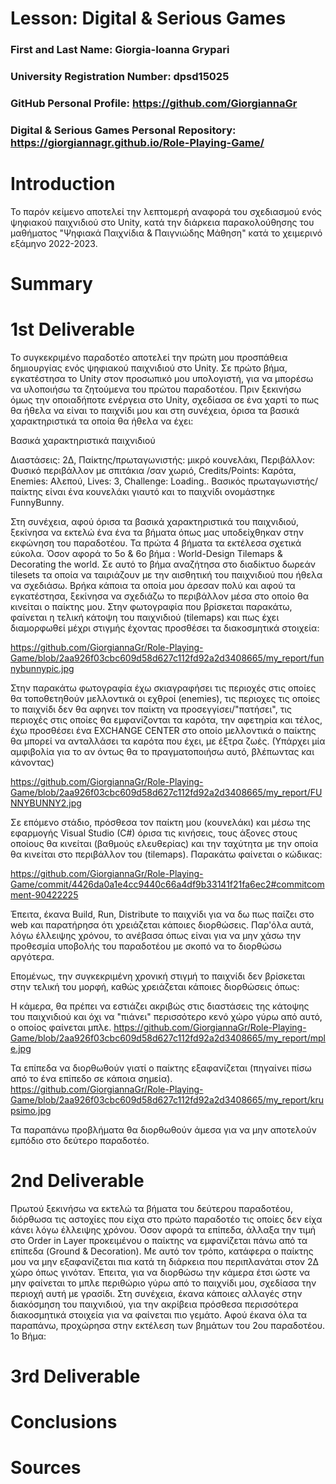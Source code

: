 # Lesson: Digital & Serious Games

### First and Last Name: Giorgia-Ioanna Grypari
### University Registration Number: dpsd15025
### GitHub Personal Profile: https://github.com/GiorgiannaGr
### Digital & Serious Games Personal Repository: https://giorgiannagr.github.io/Role-Playing-Game/

# Introduction
Το παρόν κείμενο αποτελεί την λεπτομερή αναφορά του σχεδιασμού ενός ψηφιακού παιχνιδιού στο Unity, κατά την διάρκεια παρακολούθησης του μαθήματος "Ψηφιακά Παιχνίδια & Παιγνιώδης Μάθηση" κατά το χειμερινό εξάμηνο 2022-2023.
# Summary


# 1st Deliverable
Το συγκεκριμένο παραδοτέο αποτελεί την πρώτη μου προσπάθεια δημιουργίας ενός ψηφιακού παιχνιδιού στο Unity. 
Σε πρώτο βήμα, εγκατέστησα το Unity στον προσωπικό μου υπολογιστή, για να μπορέσω να υλοποιήσω τα ζητούμενα του πρώτου παραδοτέου.
Πριν ξεκινήσω όμως την οποιαδήποτε ενέργεια στο Unity, σχεδίασα σε ένα χαρτί το πως θα ήθελα να είναι το παιχνίδι μου 
και στη συνέχεια, όρισα τα βασικά χαρακτηριστικά τα οποία θα ήθελα να έχει:

Βασικά χαρακτηριστικά παιχνιδιού

Διαστάσεις: 2Δ,
Παίκτης/πρωταγωνιστής: μικρό κουνελάκι,
Περιβάλλον: Φυσικό περιβάλλον με σπιτάκια /σαν χωριό,
Credits/Points: Καρότα,
Enemies: Αλεπού, 
Lives: 3,
Challenge: Loading..
Βασικός πρωταγωνιστής/παίκτης είναι ένα κουνελάκι γιαυτό και το παιχνίδι ονομάστηκε FunnyBunny.

Στη συνέχεια, αφού όρισα τα βασικά χαρακτηριστικά του παιχνιδιού, ξεκίνησα να εκτελώ ένα ένα τα βήματα όπως μας υποδείχθηκαν στην εκφώνηση του παραδοτέου. 
Τα πρώτα 4 βήματα τα εκτέλεσα σχετικά εύκολα.
Όσον αφορά το 5ο & 6ο βήμα : World-Design Tilemaps & Decorating the world.
Σε αυτό το βήμα αναζήτησα στο διαδίκτυο δωρεάν tilesets τα οποία να ταιριάζουν με την αισθητική του παιχνιδιού που ήθελα να σχεδιάσω. Βρήκα κάποια τα οποία μου άρεσαν πολύ και αφού τα εγκατέστησα, ξεκίνησα να σχεδιάζω το περιβάλλον μέσα στο οποίο θα κινείται ο παίκτης μου. Στην φωτογραφία που βρίσκεται παρακάτω, φαίνεται η τελική κάτοψη του παιχνιδιού (tilemaps) και πως έχει διαμορφωθεί μέχρι στιγμής έχοντας προσθέσει τα διακοσμητικά στοιχεία:

https://github.com/GiorgiannaGr/Role-Playing-Game/blob/2aa926f03cbc609d58d627c112fd92a2d3408665/my_report/funnybunnypic.jpg 

Στην παρακάτω φωτογραφία έχω σκιαγραφήσει τις περιοχές στις οποίες θα τοποθετηθούν μελλοντικά οι εχθροί (enemies), τις περιοχες τις οποίες το παιχνίδι δεν θα αφηνει τον παίκτη να προσεγγίσει/"πατήσει", τις περιοχές στις οποίες θα εμφανίζονται τα καρότα, την αφετηρία και τέλος, έχω προσθέσει ένα EXCHANGE CENTER στο οποίο μελλοντικά ο παίκτης θα μπορεί να ανταλλάσει τα καρότα που έχει, με έξτρα ζωές. (Υπάρχει μία αμφιβολία για το αν όντως θα το πραγματοποιήσω αυτό, βλέπωντας και κάνοντας)

https://github.com/GiorgiannaGr/Role-Playing-Game/blob/2aa926f03cbc609d58d627c112fd92a2d3408665/my_report/FUNNYBUNNY2.jpg

Σε επόμενο στάδιο, πρόσθεσα τον παίκτη μου (κουνελάκι) και μέσω της εφαρμογής Visual Studio (C#) όρισα τις κινήσεις, τους άξονες στους οποίους θα κινείται (βαθμούς ελευθερίας) και την ταχύτητα με την οποία θα κινείται στο περιβάλλον του (tilemaps). Παρακάτω φαίνεται ο κώδικας: 

https://github.com/GiorgiannaGr/Role-Playing-Game/commit/4426da0a1e4cc9440c66a4df9b33141f21fa6ec2#commitcomment-90422225

Έπειτα, έκανα Build, Run, Distribute το παιχνίδι για να δω πως παίζει στο web και παρατήρησα ότι χρειάζεται κάποιες διορθώσεις. Παρ'όλα αυτά, λόγω έλλειψης χρόνου, το ανέβασα όπως είναι για να μην χάσω την προθεσμία υποβολής του παραδοτέου με σκοπό να το διορθώσω αργότερα.

Επομένως, την συγκεκριμένη χρονική στιγμή το παιχνίδι δεν βρίσκεται στην τελική του μορφή, καθώς χρειάζεται κάποιες διορθώσεις όπως:

Η κάμερα, θα πρέπει να εστιάζει ακριβώς στις διαστάσεις της κάτοψης του παιχνιδιού και όχι να "πιάνει" περισσότερο κενό χώρο γύρω από αυτό, ο οποίος φαίνεται μπλε.
https://github.com/GiorgiannaGr/Role-Playing-Game/blob/2aa926f03cbc609d58d627c112fd92a2d3408665/my_report/mple.jpg

Τα επίπεδα να διορθωθούν γιατί ο παίκτης εξαφανίζεται (πηγαίνει πίσω από το ένα επίπεδο σε κάποια σημεία).
https://github.com/GiorgiannaGr/Role-Playing-Game/blob/2aa926f03cbc609d58d627c112fd92a2d3408665/my_report/krupsimo.jpg

Τα παραπάνω προβλήματα θα διορθωθούν άμεσα για να μην αποτελούν εμπόδιο στο δεύτερο παραδοτέο.

# 2nd Deliverable
Πρωτού ξεκινήσω να εκτελώ τα βήματα του δεύτερου παραδοτέου, διόρθωσα τις αστοχίες που είχα στο πρώτο παραδοτέο τις οποίες δεν είχα κάνει λόγω έλλειψης χρόνου.
Όσον αφορά τα επίπεδα, άλλαξα την τιμή στο Order in Layer προκειμένου ο παίκτης να εμφανίζεται πάνω από τα επίπεδα (Ground & Decoration). Με αυτό τον τρόπο, κατάφερα ο παίκτης μου να μην εξαφανίζεται πια κατά τη διάρκεια που περιπλανάται στον 2Δ χώρο όπως γινόταν. Έπειτα, για να διορθώσω την κάμερα έτσι ώστε να μην φαίνεται το μπλε περιθώριο γύρω από το παιχνίδι μου, σχεδίασα την περιοχή αυτή με γρασίδι. Στη συνέχεια, έκανα κάποιες αλλαγές στην  διακόσμηση του παιχνιδιού, για την ακρίβεια πρόσθεσα περισσότερα διακοσμητικά στοιχεία για να φαίνεται πιο γεμάτο. Αφού έκανα όλα τα παραπάνω, προχώρησα στην εκτέλεση των βημάτων του 2ου παραδοτέου.
1ο Βήμα: 

# 3rd Deliverable 


# Conclusions


# Sources
